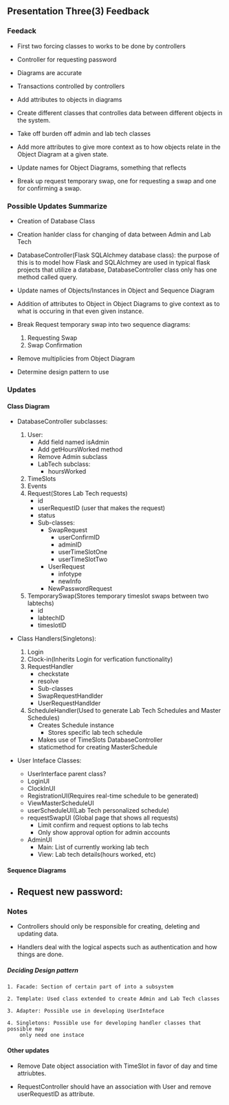 ## Presentation Three(3) Feedback

### Feedack

- First two forcing classes to works to be done by controllers

- Controller for requesting password

- Diagrams are accurate

- Transactions controlled by controllers

- Add attributes to objects in diagrams

- Create different classes that controlles data between different objects in the
system.

- Take off burden off admin and lab tech classes

- Add more attributes to give more context as to how objects relate in the
Object Diagram at a given state.

- Update names for Object Diagrams, something that reflects

- Break up request temporary swap, one for requesting a swap and one for
confirming a swap.

### Possible Updates Summarize

- Creation of Database Class

- Creation hanlder class for changing of data between Admin and Lab Tech

- DatabaseController(Flask SQLAlchmey database class):
 the purpose of this is to model how Flask and SQLAlchmey
 are used in typical flask projects that utilize a database,
 DatabaseController class only has one method called
 query.

- Update names of Objects/Instances in Object and Sequence Diagram

- Addition of attributes to Object in Object Diagrams to give
context as to what is occuring in that even given instance.

- Break Request temporary swap into two sequence diagrams:
    1. Requesting Swap
    2. Swap Confirmation

- Remove multiplicies from Object Diagram

- Determine design pattern to use

### Updates

#### Class Diagram

- DatabaseController subclasses:
    1. User:
        - Add field named isAdmin
        - Add getHoursWorked method
        - Remove Admin subclass
        - LabTech subclass:
            - hoursWorked
    2. TimeSlots
    3. Events
    4. Request(Stores Lab Tech requests)
        - id
        - userRequestID (user that makes the request)
        - status
        - Sub-classes:
            - SwapRequest
                - userConfirmID
                - adminID
                - userTimeSlotOne
                - userTimeSlotTwo
            - UserRequest
                - infotype
                - newInfo
            - NewPasswordRequest
    5. TemporarySwap(Stores temporary timeslot swaps between two labtechs)
        - id
        - labtechID
        - timeslotID

- Class Handlers(Singletons):
    1. Login
    2. Clock-in(Inherits Login for verfication functionality)
    3. RequestHandler
        - checkstate
        - resolve
        - Sub-classes
        - SwapRequestHandlder
        - UserRequestHandlder
    4. ScheduleHandler(Used to generate Lab Tech Schedules and Master Schedules)
        - Creates Schedule instance
            - Stores specific lab tech schedule
        - Makes use of TimeSlots DatabaseController
        - staticmethod for creating MasterSchedule

- User Inteface Classes:
    - UserInterface parent class?
    - LoginUI
    - ClockInUI
    - RegistrationUI(Requires real-time schedule to be generated)
    - ViewMasterScheduleUI
    - userScheduleUI(Lab Tech personalized schedule)
    - requestSwapUI (Global page that shows all requests)
        - Limit confirm and request options to lab techs
        - Only show approval option for admin accounts
    - AdminUI
        - Main: List of currently working lab tech
        - View: Lab tech details(hours worked, etc)

#### Sequence Diagrams

- Request new password:
    -

### Notes

- Controllers should only be responsible for creating, deleting and updating
data.

- Handlers deal with the logical aspects such as authentication and how things
are done.

##### Deciding Design pattern
    1. Facade: Section of certain part of into a subsystem

    2. Template: Used class extended to create Admin and Lab Tech classes

    3. Adapter: Possible use in developing UserInteface

    4. Singletons: Possible use for developing handler classes that possible may
        only need one instace

#### Other updates

- Remove Date object association with TimeSlot in favor of day and time
attriubtes.

- RequestController should have an association with User and remove
userRequestID as attribute.
